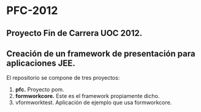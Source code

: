 PFC-2012
========

Proyecto Fin de Carrera UOC 2012.
---------------------------------

Creación de un framework de presentación para aplicaciones JEE.
---------------------------------------------------------------
	
El repositorio se compone de tres proyectos:

<ol>
<li><b>pfc.</b> Proyecto pom.
<li><b>formworkcore.</b> Este es el framework propiamente dicho.
<li>vformworktest.</b> Aplicación de ejemplo que usa formworkcore.
</ol>
